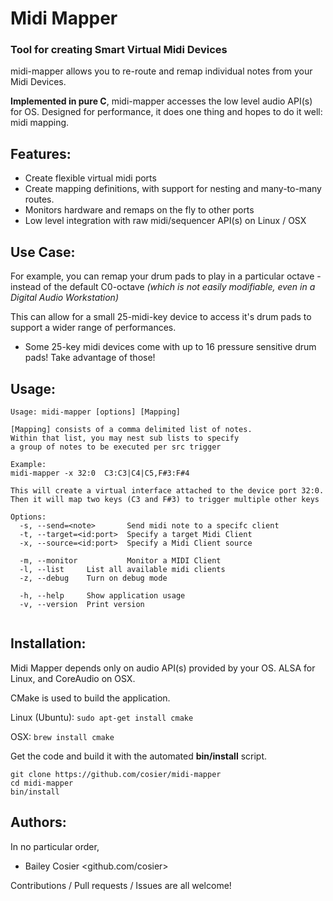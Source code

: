 # Midi Mapper

### Tool for creating Smart Virtual Midi Devices
midi-mapper allows you to re-route and remap individual notes from your Midi Devices.

**Implemented in pure C**, midi-mapper accesses the low level audio API(s) for OS.
Designed for performance, it does one thing and hopes to do it well: midi mapping.

## Features:
- Create flexible virtual midi ports
- Create mapping definitions, with support for nesting and many-to-many routes.
- Monitors hardware and remaps on the fly to other ports
- Low level integration with raw midi/sequencer API(s) on Linux / OSX

## Use Case:

For example, you can remap your drum pads to play in a particular octave - instead of the default C0-octave _(which is not easily modifiable, even in a Digital Audio Workstation)_

This can allow for a small 25-midi-key device to access it's drum pads to support a wider range of performances.
- Some 25-key midi devices come with up to 16 pressure sensitive drum pads! Take advantage of those!


## Usage:

```
Usage: midi-mapper [options] [Mapping]

[Mapping] consists of a comma delimited list of notes.
Within that list, you may nest sub lists to specify
a group of notes to be executed per src trigger

Example:
midi-mapper -x 32:0  C3:C3|C4|C5,F#3:F#4

This will create a virtual interface attached to the device port 32:0.
Then it will map two keys (C3 and F#3) to trigger multiple other keys

Options:
  -s, --send=<note>       Send midi note to a specifc client
  -t, --target=<id:port>  Specify a target Midi Client
  -x, --source=<id:port>  Specify a Midi Client source

  -m, --monitor           Monitor a MIDI Client
  -l, --list     List all available midi clients
  -z, --debug    Turn on debug mode

  -h, --help     Show application usage
  -v, --version  Print version


```



## Installation:

Midi Mapper depends only on audio API(s) provided by your OS.
ALSA for Linux, and CoreAudio on OSX.


CMake is used to build the application.

Linux (Ubuntu):
```sudo apt-get install cmake```


OSX:
```brew install cmake```

Get the code and build it with the automated **bin/install** script.

```
git clone https://github.com/cosier/midi-mapper
cd midi-mapper
bin/install
```


## Authors:
In no particular order,

- Bailey Cosier <github.com/cosier>

Contributions / Pull requests / Issues are all welcome!
